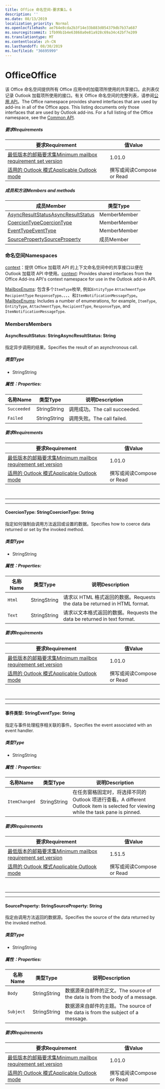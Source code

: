```yaml
---
title: Office 命名空间-要求集1。6
description: ''
ms.date: 08/13/2019
localization_priority: Normal
ms.openlocfilehash: ae764e8cda2b3f14e33b883d054379db7b37a687
ms.sourcegitcommit: 1fb99b1b4e63868a0e81a928c69a34c42bf7e209
ms.translationtype: MT
ms.contentlocale: zh-CN
ms.lasthandoff: 08/30/2019
ms.locfileid: "36695999"
---
```

# <a name="office"></a><span data-ttu-id="bf340-102">Office</span><span class="sxs-lookup"><span data-stu-id="bf340-102">Office</span></span>

<span data-ttu-id="bf340-p101">该 Office 命名空间提供所有 Office 应用中的加载项所使用的共享接口。此列表仅记录 Outlook 加载项所使用的接口。有关 Office 命名空间的完整列表，请参阅[公用 API](/javascript/api/office)。</span><span class="sxs-lookup"><span data-stu-id="bf340-p101">The Office namespace provides shared interfaces that are used by add-ins in all of the Office apps. This listing documents only those interfaces that are used by Outlook add-ins. For a full listing of the Office namespace, see the [Common API](/javascript/api/office).</span></span>

##### <a name="requirements"></a><span data-ttu-id="bf340-105">要求</span><span class="sxs-lookup"><span data-stu-id="bf340-105">Requirements</span></span>

|<span data-ttu-id="bf340-106">要求</span><span class="sxs-lookup"><span data-stu-id="bf340-106">Requirement</span></span>| <span data-ttu-id="bf340-107">值</span><span class="sxs-lookup"><span data-stu-id="bf340-107">Value</span></span>|
|---|---|
|[<span data-ttu-id="bf340-108">最低版本的邮箱要求集</span><span class="sxs-lookup"><span data-stu-id="bf340-108">Minimum mailbox requirement set version</span></span>](/office/dev/add-ins/reference/requirement-sets/outlook-api-requirement-sets)| <span data-ttu-id="bf340-109">1.0</span><span class="sxs-lookup"><span data-stu-id="bf340-109">1.0</span></span>|
|[<span data-ttu-id="bf340-110">适用的 Outlook 模式</span><span class="sxs-lookup"><span data-stu-id="bf340-110">Applicable Outlook mode</span></span>](/outlook/add-ins/#extension-points)| <span data-ttu-id="bf340-111">撰写或阅读</span><span class="sxs-lookup"><span data-stu-id="bf340-111">Compose or Read</span></span>|

##### <a name="members-and-methods"></a><span data-ttu-id="bf340-112">成员和方法</span><span class="sxs-lookup"><span data-stu-id="bf340-112">Members and methods</span></span>

| <span data-ttu-id="bf340-113">成员</span><span class="sxs-lookup"><span data-stu-id="bf340-113">Member</span></span> | <span data-ttu-id="bf340-114">类型</span><span class="sxs-lookup"><span data-stu-id="bf340-114">Type</span></span> |
|--------|------|
| [<span data-ttu-id="bf340-115">AsyncResultStatus</span><span class="sxs-lookup"><span data-stu-id="bf340-115">AsyncResultStatus</span></span>](#asyncresultstatus-string) | <span data-ttu-id="bf340-116">Member</span><span class="sxs-lookup"><span data-stu-id="bf340-116">Member</span></span> |
| [<span data-ttu-id="bf340-117">CoercionType</span><span class="sxs-lookup"><span data-stu-id="bf340-117">CoercionType</span></span>](#coerciontype-string) | <span data-ttu-id="bf340-118">Member</span><span class="sxs-lookup"><span data-stu-id="bf340-118">Member</span></span> |
| [<span data-ttu-id="bf340-119">EventType</span><span class="sxs-lookup"><span data-stu-id="bf340-119">EventType</span></span>](#eventtype-string) | <span data-ttu-id="bf340-120">Member</span><span class="sxs-lookup"><span data-stu-id="bf340-120">Member</span></span> |
| [<span data-ttu-id="bf340-121">SourceProperty</span><span class="sxs-lookup"><span data-stu-id="bf340-121">SourceProperty</span></span>](#sourceproperty-string) | <span data-ttu-id="bf340-122">成员</span><span class="sxs-lookup"><span data-stu-id="bf340-122">Member</span></span> |

### <a name="namespaces"></a><span data-ttu-id="bf340-123">命名空间</span><span class="sxs-lookup"><span data-stu-id="bf340-123">Namespaces</span></span>

<span data-ttu-id="bf340-124">[context](office.context.md)：提供 Office 加载项 API 的上下文命名空间中的共享接口以便在 Outlook 加载项 API 中使用。</span><span class="sxs-lookup"><span data-stu-id="bf340-124">[context](office.context.md): Provides shared interfaces from the Office Add-ins API's context namespace for use in the Outlook add-in API.</span></span>

<span data-ttu-id="bf340-125">[MailboxEnums](/javascript/api/outlook/office.mailboxenums.attachmenttype?view=outlook-js-1.6): 包含多个`ItemType`枚举, 例如`EntityType` `AttachmentType` `RecipientType` `ResponseType`、、、、和`ItemNotificationMessageType`。</span><span class="sxs-lookup"><span data-stu-id="bf340-125">[MailboxEnums](/javascript/api/outlook/office.mailboxenums.attachmenttype?view=outlook-js-1.6): Includes a number of enumerations, for example, `ItemType`, `EntityType`, `AttachmentType`, `RecipientType`, `ResponseType`, and `ItemNotificationMessageType`.</span></span>

### <a name="members"></a><span data-ttu-id="bf340-126">Members</span><span class="sxs-lookup"><span data-stu-id="bf340-126">Members</span></span>

#### <a name="asyncresultstatus-string"></a><span data-ttu-id="bf340-127">AsyncResultStatus: String</span><span class="sxs-lookup"><span data-stu-id="bf340-127">AsyncResultStatus: String</span></span>

<span data-ttu-id="bf340-128">指定异步调用的结果。</span><span class="sxs-lookup"><span data-stu-id="bf340-128">Specifies the result of an asynchronous call.</span></span>

##### <a name="type"></a><span data-ttu-id="bf340-129">类型</span><span class="sxs-lookup"><span data-stu-id="bf340-129">Type</span></span>

*   <span data-ttu-id="bf340-130">String</span><span class="sxs-lookup"><span data-stu-id="bf340-130">String</span></span>

##### <a name="properties"></a><span data-ttu-id="bf340-131">属性：</span><span class="sxs-lookup"><span data-stu-id="bf340-131">Properties:</span></span>

|<span data-ttu-id="bf340-132">名称</span><span class="sxs-lookup"><span data-stu-id="bf340-132">Name</span></span>| <span data-ttu-id="bf340-133">类型</span><span class="sxs-lookup"><span data-stu-id="bf340-133">Type</span></span>| <span data-ttu-id="bf340-134">说明</span><span class="sxs-lookup"><span data-stu-id="bf340-134">Description</span></span>|
|---|---|---|
|`Succeeded`| <span data-ttu-id="bf340-135">String</span><span class="sxs-lookup"><span data-stu-id="bf340-135">String</span></span>|<span data-ttu-id="bf340-136">调用成功。</span><span class="sxs-lookup"><span data-stu-id="bf340-136">The call succeeded.</span></span>|
|`Failed`| <span data-ttu-id="bf340-137">String</span><span class="sxs-lookup"><span data-stu-id="bf340-137">String</span></span>|<span data-ttu-id="bf340-138">调用失败。</span><span class="sxs-lookup"><span data-stu-id="bf340-138">The call failed.</span></span>|

##### <a name="requirements"></a><span data-ttu-id="bf340-139">要求</span><span class="sxs-lookup"><span data-stu-id="bf340-139">Requirements</span></span>

|<span data-ttu-id="bf340-140">要求</span><span class="sxs-lookup"><span data-stu-id="bf340-140">Requirement</span></span>| <span data-ttu-id="bf340-141">值</span><span class="sxs-lookup"><span data-stu-id="bf340-141">Value</span></span>|
|---|---|
|[<span data-ttu-id="bf340-142">最低版本的邮箱要求集</span><span class="sxs-lookup"><span data-stu-id="bf340-142">Minimum mailbox requirement set version</span></span>](/office/dev/add-ins/reference/requirement-sets/outlook-api-requirement-sets)| <span data-ttu-id="bf340-143">1.0</span><span class="sxs-lookup"><span data-stu-id="bf340-143">1.0</span></span>|
|[<span data-ttu-id="bf340-144">适用的 Outlook 模式</span><span class="sxs-lookup"><span data-stu-id="bf340-144">Applicable Outlook mode</span></span>](/outlook/add-ins/#extension-points)| <span data-ttu-id="bf340-145">撰写或阅读</span><span class="sxs-lookup"><span data-stu-id="bf340-145">Compose or Read</span></span>|

<br>

---
---

#### <a name="coerciontype-string"></a><span data-ttu-id="bf340-146">CoercionType: String</span><span class="sxs-lookup"><span data-stu-id="bf340-146">CoercionType: String</span></span>

<span data-ttu-id="bf340-147">指定如何强制由调用方法返回或设置的数据。</span><span class="sxs-lookup"><span data-stu-id="bf340-147">Specifies how to coerce data returned or set by the invoked method.</span></span>

##### <a name="type"></a><span data-ttu-id="bf340-148">类型</span><span class="sxs-lookup"><span data-stu-id="bf340-148">Type</span></span>

*   <span data-ttu-id="bf340-149">String</span><span class="sxs-lookup"><span data-stu-id="bf340-149">String</span></span>

##### <a name="properties"></a><span data-ttu-id="bf340-150">属性：</span><span class="sxs-lookup"><span data-stu-id="bf340-150">Properties:</span></span>

|<span data-ttu-id="bf340-151">名称</span><span class="sxs-lookup"><span data-stu-id="bf340-151">Name</span></span>| <span data-ttu-id="bf340-152">类型</span><span class="sxs-lookup"><span data-stu-id="bf340-152">Type</span></span>| <span data-ttu-id="bf340-153">说明</span><span class="sxs-lookup"><span data-stu-id="bf340-153">Description</span></span>|
|---|---|---|
|`Html`| <span data-ttu-id="bf340-154">String</span><span class="sxs-lookup"><span data-stu-id="bf340-154">String</span></span>|<span data-ttu-id="bf340-155">请求以 HTML 格式返回的数据。</span><span class="sxs-lookup"><span data-stu-id="bf340-155">Requests the data be returned in HTML format.</span></span>|
|`Text`| <span data-ttu-id="bf340-156">String</span><span class="sxs-lookup"><span data-stu-id="bf340-156">String</span></span>|<span data-ttu-id="bf340-157">请求以文本格式返回的数据。</span><span class="sxs-lookup"><span data-stu-id="bf340-157">Requests the data be returned in text format.</span></span>|

##### <a name="requirements"></a><span data-ttu-id="bf340-158">要求</span><span class="sxs-lookup"><span data-stu-id="bf340-158">Requirements</span></span>

|<span data-ttu-id="bf340-159">要求</span><span class="sxs-lookup"><span data-stu-id="bf340-159">Requirement</span></span>| <span data-ttu-id="bf340-160">值</span><span class="sxs-lookup"><span data-stu-id="bf340-160">Value</span></span>|
|---|---|
|[<span data-ttu-id="bf340-161">最低版本的邮箱要求集</span><span class="sxs-lookup"><span data-stu-id="bf340-161">Minimum mailbox requirement set version</span></span>](/office/dev/add-ins/reference/requirement-sets/outlook-api-requirement-sets)| <span data-ttu-id="bf340-162">1.0</span><span class="sxs-lookup"><span data-stu-id="bf340-162">1.0</span></span>|
|[<span data-ttu-id="bf340-163">适用的 Outlook 模式</span><span class="sxs-lookup"><span data-stu-id="bf340-163">Applicable Outlook mode</span></span>](/outlook/add-ins/#extension-points)| <span data-ttu-id="bf340-164">撰写或阅读</span><span class="sxs-lookup"><span data-stu-id="bf340-164">Compose or Read</span></span>|

<br>

---
---

#### <a name="eventtype-string"></a><span data-ttu-id="bf340-165">事件类型: String</span><span class="sxs-lookup"><span data-stu-id="bf340-165">EventType: String</span></span>

<span data-ttu-id="bf340-166">指定与事件处理程序相关联的事件。</span><span class="sxs-lookup"><span data-stu-id="bf340-166">Specifies the event associated with an event handler.</span></span>

##### <a name="type"></a><span data-ttu-id="bf340-167">类型</span><span class="sxs-lookup"><span data-stu-id="bf340-167">Type</span></span>

*   <span data-ttu-id="bf340-168">String</span><span class="sxs-lookup"><span data-stu-id="bf340-168">String</span></span>

##### <a name="properties"></a><span data-ttu-id="bf340-169">属性：</span><span class="sxs-lookup"><span data-stu-id="bf340-169">Properties:</span></span>

| <span data-ttu-id="bf340-170">名称</span><span class="sxs-lookup"><span data-stu-id="bf340-170">Name</span></span> | <span data-ttu-id="bf340-171">类型</span><span class="sxs-lookup"><span data-stu-id="bf340-171">Type</span></span> | <span data-ttu-id="bf340-172">说明</span><span class="sxs-lookup"><span data-stu-id="bf340-172">Description</span></span> |
|---|---|---|
|`ItemChanged`| <span data-ttu-id="bf340-173">String</span><span class="sxs-lookup"><span data-stu-id="bf340-173">String</span></span> | <span data-ttu-id="bf340-174">在任务窗格固定时，将选择不同的 Outlook 项进行查看。</span><span class="sxs-lookup"><span data-stu-id="bf340-174">A different Outlook item is selected for viewing while the task pane is pinned.</span></span> |

##### <a name="requirements"></a><span data-ttu-id="bf340-175">要求</span><span class="sxs-lookup"><span data-stu-id="bf340-175">Requirements</span></span>

|<span data-ttu-id="bf340-176">要求</span><span class="sxs-lookup"><span data-stu-id="bf340-176">Requirement</span></span>| <span data-ttu-id="bf340-177">值</span><span class="sxs-lookup"><span data-stu-id="bf340-177">Value</span></span>|
|---|---|
|[<span data-ttu-id="bf340-178">最低版本的邮箱要求集</span><span class="sxs-lookup"><span data-stu-id="bf340-178">Minimum mailbox requirement set version</span></span>](/office/dev/add-ins/reference/requirement-sets/outlook-api-requirement-sets)| <span data-ttu-id="bf340-179">1.5</span><span class="sxs-lookup"><span data-stu-id="bf340-179">1.5</span></span> |
|[<span data-ttu-id="bf340-180">适用的 Outlook 模式</span><span class="sxs-lookup"><span data-stu-id="bf340-180">Applicable Outlook mode</span></span>](/outlook/add-ins/#extension-points)| <span data-ttu-id="bf340-181">撰写或阅读</span><span class="sxs-lookup"><span data-stu-id="bf340-181">Compose or Read</span></span> |

<br>

---
---

#### <a name="sourceproperty-string"></a><span data-ttu-id="bf340-182">SourceProperty: String</span><span class="sxs-lookup"><span data-stu-id="bf340-182">SourceProperty: String</span></span>

<span data-ttu-id="bf340-183">指定由调用方法返回的数据源。</span><span class="sxs-lookup"><span data-stu-id="bf340-183">Specifies the source of the data returned by the invoked method.</span></span>

##### <a name="type"></a><span data-ttu-id="bf340-184">类型</span><span class="sxs-lookup"><span data-stu-id="bf340-184">Type</span></span>

*   <span data-ttu-id="bf340-185">String</span><span class="sxs-lookup"><span data-stu-id="bf340-185">String</span></span>

##### <a name="properties"></a><span data-ttu-id="bf340-186">属性：</span><span class="sxs-lookup"><span data-stu-id="bf340-186">Properties:</span></span>

|<span data-ttu-id="bf340-187">名称</span><span class="sxs-lookup"><span data-stu-id="bf340-187">Name</span></span>| <span data-ttu-id="bf340-188">类型</span><span class="sxs-lookup"><span data-stu-id="bf340-188">Type</span></span>| <span data-ttu-id="bf340-189">说明</span><span class="sxs-lookup"><span data-stu-id="bf340-189">Description</span></span>|
|---|---|---|
|`Body`| <span data-ttu-id="bf340-190">String</span><span class="sxs-lookup"><span data-stu-id="bf340-190">String</span></span>|<span data-ttu-id="bf340-191">数据源来自邮件的正文。</span><span class="sxs-lookup"><span data-stu-id="bf340-191">The source of the data is from the body of a message.</span></span>|
|`Subject`| <span data-ttu-id="bf340-192">String</span><span class="sxs-lookup"><span data-stu-id="bf340-192">String</span></span>|<span data-ttu-id="bf340-193">数据源来自邮件的主题。</span><span class="sxs-lookup"><span data-stu-id="bf340-193">The source of the data is from the subject of a message.</span></span>|

##### <a name="requirements"></a><span data-ttu-id="bf340-194">要求</span><span class="sxs-lookup"><span data-stu-id="bf340-194">Requirements</span></span>

|<span data-ttu-id="bf340-195">要求</span><span class="sxs-lookup"><span data-stu-id="bf340-195">Requirement</span></span>| <span data-ttu-id="bf340-196">值</span><span class="sxs-lookup"><span data-stu-id="bf340-196">Value</span></span>|
|---|---|
|[<span data-ttu-id="bf340-197">最低版本的邮箱要求集</span><span class="sxs-lookup"><span data-stu-id="bf340-197">Minimum mailbox requirement set version</span></span>](/office/dev/add-ins/reference/requirement-sets/outlook-api-requirement-sets)| <span data-ttu-id="bf340-198">1.0</span><span class="sxs-lookup"><span data-stu-id="bf340-198">1.0</span></span>|
|[<span data-ttu-id="bf340-199">适用的 Outlook 模式</span><span class="sxs-lookup"><span data-stu-id="bf340-199">Applicable Outlook mode</span></span>](/outlook/add-ins/#extension-points)| <span data-ttu-id="bf340-200">撰写或阅读</span><span class="sxs-lookup"><span data-stu-id="bf340-200">Compose or Read</span></span>|
